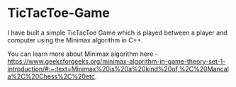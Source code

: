 # TicTacToe-Game
I have built a simple TicTacToe Game which is played between a player and computer using the Minimax algorithm in C++.

You can learn more about Minimax algorithm here - https://www.geeksforgeeks.org/minimax-algorithm-in-game-theory-set-1-introduction/#:~:text=Minimax%20is%20a%20kind%20of,%2C%20Mancala%2C%20Chess%2C%20etc.
